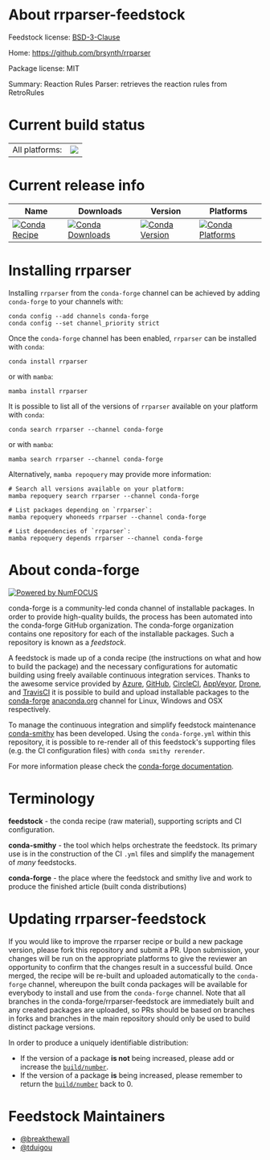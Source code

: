About rrparser-feedstock
========================

Feedstock license: [BSD-3-Clause](https://github.com/conda-forge/rrparser-feedstock/blob/main/LICENSE.txt)

Home: https://github.com/brsynth/rrparser

Package license: MIT

Summary: Reaction Rules Parser: retrieves the reaction rules from RetroRules

Current build status
====================


<table><tr><td>All platforms:</td>
    <td>
      <a href="https://dev.azure.com/conda-forge/feedstock-builds/_build/latest?definitionId=14083&branchName=main">
        <img src="https://dev.azure.com/conda-forge/feedstock-builds/_apis/build/status/rrparser-feedstock?branchName=main">
      </a>
    </td>
  </tr>
</table>

Current release info
====================

| Name | Downloads | Version | Platforms |
| --- | --- | --- | --- |
| [![Conda Recipe](https://img.shields.io/badge/recipe-rrparser-green.svg)](https://anaconda.org/conda-forge/rrparser) | [![Conda Downloads](https://img.shields.io/conda/dn/conda-forge/rrparser.svg)](https://anaconda.org/conda-forge/rrparser) | [![Conda Version](https://img.shields.io/conda/vn/conda-forge/rrparser.svg)](https://anaconda.org/conda-forge/rrparser) | [![Conda Platforms](https://img.shields.io/conda/pn/conda-forge/rrparser.svg)](https://anaconda.org/conda-forge/rrparser) |

Installing rrparser
===================

Installing `rrparser` from the `conda-forge` channel can be achieved by adding `conda-forge` to your channels with:

```
conda config --add channels conda-forge
conda config --set channel_priority strict
```

Once the `conda-forge` channel has been enabled, `rrparser` can be installed with `conda`:

```
conda install rrparser
```

or with `mamba`:

```
mamba install rrparser
```

It is possible to list all of the versions of `rrparser` available on your platform with `conda`:

```
conda search rrparser --channel conda-forge
```

or with `mamba`:

```
mamba search rrparser --channel conda-forge
```

Alternatively, `mamba repoquery` may provide more information:

```
# Search all versions available on your platform:
mamba repoquery search rrparser --channel conda-forge

# List packages depending on `rrparser`:
mamba repoquery whoneeds rrparser --channel conda-forge

# List dependencies of `rrparser`:
mamba repoquery depends rrparser --channel conda-forge
```


About conda-forge
=================

[![Powered by
NumFOCUS](https://img.shields.io/badge/powered%20by-NumFOCUS-orange.svg?style=flat&colorA=E1523D&colorB=007D8A)](https://numfocus.org)

conda-forge is a community-led conda channel of installable packages.
In order to provide high-quality builds, the process has been automated into the
conda-forge GitHub organization. The conda-forge organization contains one repository
for each of the installable packages. Such a repository is known as a *feedstock*.

A feedstock is made up of a conda recipe (the instructions on what and how to build
the package) and the necessary configurations for automatic building using freely
available continuous integration services. Thanks to the awesome service provided by
[Azure](https://azure.microsoft.com/en-us/services/devops/), [GitHub](https://github.com/),
[CircleCI](https://circleci.com/), [AppVeyor](https://www.appveyor.com/),
[Drone](https://cloud.drone.io/welcome), and [TravisCI](https://travis-ci.com/)
it is possible to build and upload installable packages to the
[conda-forge](https://anaconda.org/conda-forge) [anaconda.org](https://anaconda.org/)
channel for Linux, Windows and OSX respectively.

To manage the continuous integration and simplify feedstock maintenance
[conda-smithy](https://github.com/conda-forge/conda-smithy) has been developed.
Using the ``conda-forge.yml`` within this repository, it is possible to re-render all of
this feedstock's supporting files (e.g. the CI configuration files) with ``conda smithy rerender``.

For more information please check the [conda-forge documentation](https://conda-forge.org/docs/).

Terminology
===========

**feedstock** - the conda recipe (raw material), supporting scripts and CI configuration.

**conda-smithy** - the tool which helps orchestrate the feedstock.
                   Its primary use is in the construction of the CI ``.yml`` files
                   and simplify the management of *many* feedstocks.

**conda-forge** - the place where the feedstock and smithy live and work to
                  produce the finished article (built conda distributions)


Updating rrparser-feedstock
===========================

If you would like to improve the rrparser recipe or build a new
package version, please fork this repository and submit a PR. Upon submission,
your changes will be run on the appropriate platforms to give the reviewer an
opportunity to confirm that the changes result in a successful build. Once
merged, the recipe will be re-built and uploaded automatically to the
`conda-forge` channel, whereupon the built conda packages will be available for
everybody to install and use from the `conda-forge` channel.
Note that all branches in the conda-forge/rrparser-feedstock are
immediately built and any created packages are uploaded, so PRs should be based
on branches in forks and branches in the main repository should only be used to
build distinct package versions.

In order to produce a uniquely identifiable distribution:
 * If the version of a package **is not** being increased, please add or increase
   the [``build/number``](https://docs.conda.io/projects/conda-build/en/latest/resources/define-metadata.html#build-number-and-string).
 * If the version of a package **is** being increased, please remember to return
   the [``build/number``](https://docs.conda.io/projects/conda-build/en/latest/resources/define-metadata.html#build-number-and-string)
   back to 0.

Feedstock Maintainers
=====================

* [@breakthewall](https://github.com/breakthewall/)
* [@tduigou](https://github.com/tduigou/)

